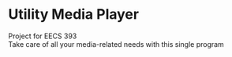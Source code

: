 # Utility Media Player
Project for EECS 393
<br>Take care of all your media-related needs with this single program
